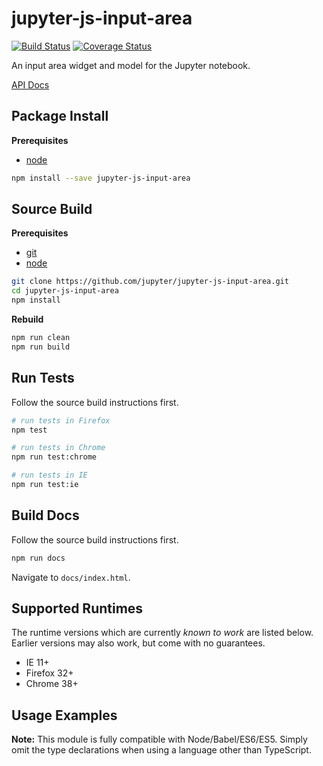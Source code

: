 jupyter-js-input-area
=======================

[![Build Status](https://travis-ci.org/jupyter/jupyter-js-input-area.svg)](https://travis-ci.org/jupyter/jupyter-js-input-area?branch=master)
[![Coverage Status](https://coveralls.io/repos/jupyter/jupyter-js-input-area/badge.svg?branch=master&service=github)](https://coveralls.io/github/jupyter/jupyter-js-input-area?branch=master)

An input area widget and model for the Jupyter notebook.

[API Docs](http://jupyter.github.io/jupyter-js-input-area/api/)


Package Install
---------------

**Prerequisites**
- [node](http://nodejs.org/)

```bash
npm install --save jupyter-js-input-area
```


Source Build
------------

**Prerequisites**
- [git](http://git-scm.com/)
- [node](http://nodejs.org/)

```bash
git clone https://github.com/jupyter/jupyter-js-input-area.git
cd jupyter-js-input-area
npm install
```

**Rebuild**
```bash
npm run clean
npm run build
```


Run Tests
---------

Follow the source build instructions first.

```bash
# run tests in Firefox
npm test

# run tests in Chrome
npm run test:chrome

# run tests in IE
npm run test:ie
```


Build Docs
----------

Follow the source build instructions first.

```bash
npm run docs
```

Navigate to `docs/index.html`.


Supported Runtimes
------------------

The runtime versions which are currently *known to work* are listed below.
Earlier versions may also work, but come with no guarantees.

- IE 11+
- Firefox 32+
- Chrome 38+


Usage Examples
--------------

**Note:** This module is fully compatible with Node/Babel/ES6/ES5. Simply
omit the type declarations when using a language other than TypeScript.
